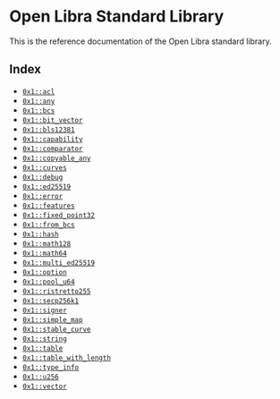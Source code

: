 
<a name="@Open_Libra_Standard_Library_0"></a>

# Open Libra Standard Library


This is the reference documentation of the Open Libra standard library.


<a name="@Index_1"></a>

## Index


-  [`0x1::acl`](acl.md#0x1_acl)
-  [`0x1::any`](any.md#0x1_any)
-  [`0x1::bcs`](bcs.md#0x1_bcs)
-  [`0x1::bit_vector`](bit_vector.md#0x1_bit_vector)
-  [`0x1::bls12381`](bls12381.md#0x1_bls12381)
-  [`0x1::capability`](capability.md#0x1_capability)
-  [`0x1::comparator`](comparator.md#0x1_comparator)
-  [`0x1::copyable_any`](copyable_any.md#0x1_copyable_any)
-  [`0x1::curves`](curves.md#0x1_curves)
-  [`0x1::debug`](debug.md#0x1_debug)
-  [`0x1::ed25519`](ed25519.md#0x1_ed25519)
-  [`0x1::error`](error.md#0x1_error)
-  [`0x1::features`](features.md#0x1_features)
-  [`0x1::fixed_point32`](fixed_point32.md#0x1_fixed_point32)
-  [`0x1::from_bcs`](from_bcs.md#0x1_from_bcs)
-  [`0x1::hash`](hash.md#0x1_hash)
-  [`0x1::math128`](math128.md#0x1_math128)
-  [`0x1::math64`](math64.md#0x1_math64)
-  [`0x1::multi_ed25519`](multi_ed25519.md#0x1_multi_ed25519)
-  [`0x1::option`](option.md#0x1_option)
-  [`0x1::pool_u64`](pool_u64.md#0x1_pool_u64)
-  [`0x1::ristretto255`](ristretto255.md#0x1_ristretto255)
-  [`0x1::secp256k1`](secp256k1.md#0x1_secp256k1)
-  [`0x1::signer`](signer.md#0x1_signer)
-  [`0x1::simple_map`](simple_map.md#0x1_simple_map)
-  [`0x1::stable_curve`](stable_curve.md#0x1_stable_curve)
-  [`0x1::string`](string.md#0x1_string)
-  [`0x1::table`](table.md#0x1_table)
-  [`0x1::table_with_length`](table_with_length.md#0x1_table_with_length)
-  [`0x1::type_info`](type_info.md#0x1_type_info)
-  [`0x1::u256`](u256.md#0x1_u256)
-  [`0x1::vector`](vector.md#0x1_vector)


[move-book]: https://move-language.github.io/move/introduction.html
